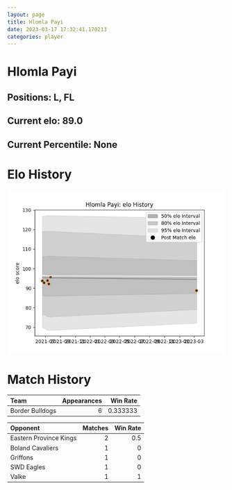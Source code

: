 ```yaml
---  
layout: page  
title: Hlomla Payi  
date: 2023-03-17 17:32:41.170213  
categories: player  
---
```

# Hlomla Payi

## Positions: L, FL

## Current elo: 89.0

## Current Percentile: None

# Elo History


![elo history](history_HlomlaPayi.png)
# Match History


| Team            |   Appearances |   Win Rate |
|:----------------|--------------:|-----------:|
| Border Bulldogs |             6 |   0.333333 |

| Opponent               |   Matches |   Win Rate |
|:-----------------------|----------:|-----------:|
| Eastern Province Kings |         2 |        0.5 |
| Boland Cavaliers       |         1 |        0   |
| Griffons               |         1 |        0   |
| SWD Eagles             |         1 |        0   |
| Valke                  |         1 |        1   |